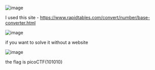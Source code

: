 ![image](https://github.com/SiniKatan/2WARM-picoCTF/assets/153393575/cea8b4a5-9eeb-49a8-a2a4-bdd00161c15c)


I used this site - https://www.rapidtables.com/convert/number/base-converter.html



![image](https://github.com/SiniKatan/2WARM-picoCTF/assets/153393575/1cf6079c-bba6-4d86-819e-f74234a7d29e)


if you want to solve it without a website 

![image](https://github.com/SiniKatan/2WARM-picoCTF/assets/153393575/39ab46ac-a926-402a-adfe-ee89022fdfb3)


the flag is picoCTF{101010}
